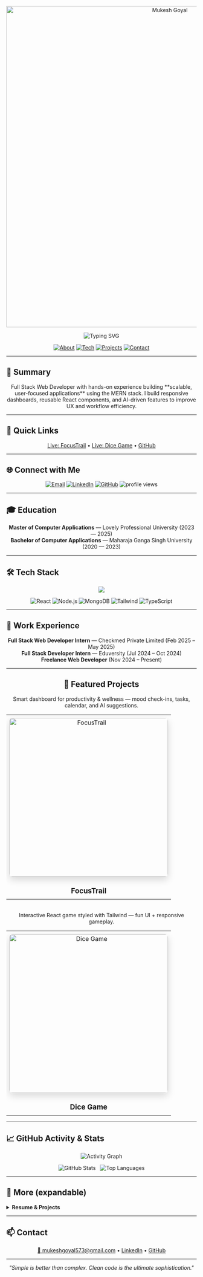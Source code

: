 

<!-- Header / Animated typing -->
<p align="center">
  <a href="https://github.com/rushoptimus" align="center">
    <img width="850" src="https://capsule-render.vercel.app/api?type=waving&height=160&section=header&text=Mukesh%20Goyal&fontSize=40&fontColor=ffffff&color=0:36BCF7,100:4c00ff" alt="Mukesh Goyal" />
  </a>
</p>

<p align="center">
  <img src="https://readme-typing-svg.herokuapp.com?size=22&color=36BCF7&center=true&width=700&lines=Hi%2C+I'm+Mukesh+Goyal;Full+Stack+Web+Developer;MERN+Stack+Specialist;AI+Feature+Integrator" alt="Typing SVG" />
</p>



<p align="center">
  <a href="#summary"><img src="https://img.shields.io/badge/-About-blueviolet?style=for-the-badge" alt="About" /></a>
  <a href="#Tech"><img src="https://img.shields.io/badge/-Tech%20Stack-009688?style=for-the-badge" alt="Tech" /></a>
  <a href="#projects"><img src="https://img.shields.io/badge/-Projects-6f42c1?style=for-the-badge" alt="Projects" /></a>
  <a href="#Contanct"><img src="https://img.shields.io/badge/-Contact-ff5722?style=for-the-badge" alt="Contact" /></a>
</p>

<div id="summary"></div>


---


## 📜 Summary
<p align="center" >
  Full Stack Web Developer with hands-on experience building **scalable, user-focused applications** using the MERN stack. I build responsive dashboards, reusable React components, and AI-driven features to improve UX and workflow efficiency.
</p>


---

## 🎯 Quick Links
<p align="center">
  <a href="https://focustrail-frontends.up.railway.app/" target="_blank">Live: FocusTrail</a> •
  <a href="https://dicegameselectandroll.netlify.app/" target="_blank">Live: Dice Game</a> •
  <a href="https://github.com/rushoptimus" target="_blank">GitHub</a>
</p>

---

## 🌐 Connect with Me
<p align="center">
  <a href="mailto:mukeshgoyal573@gmail.com"><img alt="Email" src="https://img.shields.io/badge/Email-FF5733?style=for-the-badge&logo=gmail&logoColor=white"></a>
  <a href="https://www.linkedin.com/in/mukesh-goyal-0a4a7a206/"><img alt="LinkedIn" src="https://img.shields.io/badge/LinkedIn-0A66C2?style=for-the-badge&logo=linkedin"></a>
  <a href="https://github.com/rushoptimus"><img alt="GitHub" src="https://img.shields.io/badge/GitHub-181717?style=for-the-badge&logo=github"></a>
  <img src="https://komarev.com/ghpvc/?username=rushoptimus&color=blue" alt="profile views">
</p>

---

## 🎓 Education
<p align="center">
  <b>Master of Computer Applications</b> — Lovely Professional University (2023 — 2025) <br/>
  <b>Bachelor of Computer Applications</b> — Maharaja Ganga Singh University (2020 — 2023)
</p>

<div id="Tech"></div>


---


## 🛠 Tech Stack

<p align="center" >
  <!-- Skill icons -->
  <img src="https://skillicons.dev/icons?i=react,tailwind,ts,html,css,js,nodejs,express,mongodb,mysql,php,java,python,cpp,git,github,vscode,postman,netlify" />
</p>


<p align="center">
  <img src="https://img.shields.io/badge/React-61DAFB?style=for-the-badge&logo=react&logoColor=black" alt="React" />
  <img src="https://img.shields.io/badge/Node.js-339933?style=for-the-badge&logo=node-dot-js&logoColor=white" alt="Node.js" />
  <img src="https://img.shields.io/badge/MongoDB-4EA94B?style=for-the-badge&logo=mongodb&logoColor=white" alt="MongoDB" />
  <img src="https://img.shields.io/badge/Tailwind-06B6D4?style=for-the-badge&logo=tailwindcss&logoColor=white" alt="Tailwind" />
  <img src="https://img.shields.io/badge/TypeScript-3178C6?style=for-the-badge&logo=typescript&logoColor=white" alt="TypeScript" />
</p>

---

## 💼 Work Experience
<p align="center">
  <b>Full Stack Web Developer Intern</b> — Checkmed Private Limited (Feb 2025 – May 2025) <br />
  <b>Full Stack Developer Intern</b> — Eduversity (Jul 2024 – Oct 2024) <br />
  <b>Freelance Web Developer</b> (Nov 2024 – Present) <br />
</p>

---


<div id="projects"> </div>
<div align="center" >


  
  ## 📌 Featured Projects

<!-- FocusTrail card -->
<a href="https://focustrail-frontends.up.railway.app/" target="_blank" style="text-decoration:none">
  <table>
    <tr>
      <td align="center" style="padding:8px">
        <img src="https://drive.google.com/uc?export=view&id=1cUtIfjQmXToOGq-XRwgl8bkuYBfa-7ic" alt="FocusTrail" width="420" style="border-radius:8px;box-shadow:0 8px 20px rgba(0,0,0,0.15)"/>
        <h3 style="margin-bottom:2px">FocusTrail</h3>
      </td>
        <p style="margin-top:0">Smart dashboard for productivity & wellness — mood check-ins, tasks, calendar, and AI suggestions.</p>
    </tr>
  </table>
</a>

<br/>

<!-- Dice Game card -->
<a href="https://dicegameselectandroll.netlify.app/" target="_blank" style="text-decoration:none">
  <table>
    <tr>
      <td align="center" style="padding:8px">
        <img src="https://drive.google.com/uc?export=view&id=1ETRRmYiOqQ_SwF1mivQjabrXQBIiXjr3" alt="Dice Game" width="420" style="border-radius:8px;box-shadow:0 8px 20px rgba(0,0,0,0.15)"/>
        <h3 style="margin-bottom:2px">Dice Game</h3>
      </td>
        <p style="margin-top:0">Interactive React game styled with Tailwind — fun UI + responsive gameplay.</p>
    </tr>
  </table>
</a>

</div>

---

## 📈 GitHub Activity & Stats
<p align="center">
  <img src="https://github-readme-activity-graph.vercel.app/graph?username=rushoptimus&theme=react-dark&area=true" alt="Activity Graph" />
</p>


<p align="center">
  <!-- Stats cards -->
  <img alt="GitHub Stats" src="https://github-readme-stats.vercel.app/api?username=rushoptimus&show_icons=true&theme=tokyonight" />
  &nbsp;
  <img alt="Top Languages" src="https://github-readme-stats.vercel.app/api/top-langs/?username=rushoptimus&layout=compact&theme=tokyonight" />
</p>

---

## 📂 More (expandable)
<details>
  <summary><b>Resume & Projects</b></summary>

  - Resume (contact & education) — email: mukeshgoyal573@gmail.com  
  - FocusTrail — React, Node.js, Express, MongoDB, Tailwind, JWT.  
  - Dice Game — React + Tailwind.

</details>

<div id="Contanct"> </div>


---


## 📫 Contact
<p align="center" >
  <a href="mailto:mukeshgoyal573@gmail.com">📧 mukeshgoyal573@gmail.com</a> • <a href="https://www.linkedin.com/in/mukesh-goyal-0a4a7a206/">LinkedIn</a> • <a href="https://github.com/rushoptimus">GitHub</a>
</p>

---

<p align="center">
  <em>"Simple is better than complex. Clean code is the ultimate sophistication."</em>
</p>

